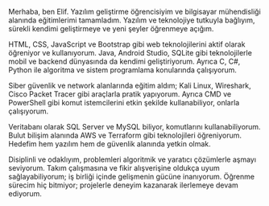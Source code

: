 

Merhaba, ben Elif.
Yazılım geliştirme öğrencisiyim ve bilgisayar mühendisliği alanında eğitimlerimi tamamladım.
Yazılım ve teknolojiye tutkuyla bağlıyım, sürekli kendimi geliştirmeye ve yeni şeyler öğrenmeye açığım.

HTML, CSS, JavaScript ve Bootstrap gibi web teknolojilerini aktif olarak öğreniyor ve kullanıyorum.
Java, Android Studio, SQLite gibi teknolojilerle mobil ve backend dünyasında da kendimi geliştiriyorum.
Ayrıca C, C#, Python ile algoritma ve sistem programlama konularında çalışıyorum.

Siber güvenlik ve network alanlarında eğitim aldım; Kali Linux, Wireshark, Cisco Packet Tracer gibi araçlarla pratik yapıyorum.
Ayrıca CMD ve PowerShell gibi komut istemcilerini etkin şekilde kullanabiliyor, onlarla çalışıyorum.

Veritabanı olarak SQL Server ve MySQL biliyor, komutlarını kullanabiliyorum.
Bulut bilişim alanında AWS ve Terraform gibi teknolojileri öğreniyorum. Hedefim hem yazılım hem de güvenlik alanında yetkin olmak.

Disiplinli ve odaklıyım, problemleri algoritmik ve yaratıcı çözümlerle aşmayı seviyorum.
Takım çalışmasına ve fikir alışverişine oldukça uyum sağlayabiliyorum; iş birliği içinde gelişmenin gücüne inanıyorum.
Öğrenme sürecim hiç bitmiyor; projelerle deneyim kazanarak ilerlemeye devam ediyorum.
